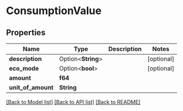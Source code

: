 # ConsumptionValue

## Properties

Name | Type | Description | Notes
------------ | ------------- | ------------- | -------------
**description** | Option<**String**> |  | [optional]
**eco_mode** | Option<**bool**> |  | [optional]
**amount** | **f64** |  | 
**unit_of_amount** | **String** |  | 

[[Back to Model list]](../README.md#documentation-for-models) [[Back to API list]](../README.md#documentation-for-api-endpoints) [[Back to README]](../README.md)


